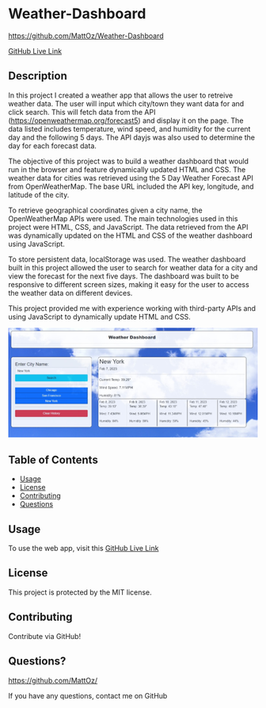 # Weather-Dashboard
https://github.com/MattOz/Weather-Dashboard

[GitHub Live Link](https://mattoz.github.io/Weather-Dashboard/)

## Description
In this project I created a weather app that allows the user to retreive weather data. The user will input which city/town they want data for and click search. This will fetch data from the API (https://openweathermap.org/forecast5) and display it on the page. The data listed includes temperature, wind speed, and humidity for the current day and the following 5 days. The API dayjs was also used to determine the day for each forecast data. 

The objective of this project was to build a weather dashboard that would run in the browser and feature dynamically updated HTML and CSS. The weather data for cities was retrieved using the 5 Day Weather Forecast API from OpenWeatherMap. The base URL included the API key, longitude, and latitude of the city.

To retrieve geographical coordinates given a city name, the OpenWeatherMap APIs were used. The main technologies used in this project were HTML, CSS, and JavaScript. The data retrieved from the API was dynamically updated on the HTML and CSS of the weather dashboard using JavaScript.

To store persistent data, localStorage was used. The weather dashboard built in this project allowed the user to search for weather data for a city and view the forecast for the next five days. The dashboard was built to be responsive to different screen sizes, making it easy for the user to access the weather data on different devices.

This project provided me with experience working with third-party APIs and using JavaScript to dynamically update HTML and CSS.

![Screenshot](./assets/images/screenshot.jpg)

## Table of Contents
- [Usage](#usage)
- [License](#license)
- [Contributing](#contributing)
- [Questions](#questions)

## Usage
To use the web app, visit this [GitHub Live Link](https://mattoz.github.io/Weather-Dashboard/)

## License
This project is protected by the MIT license.

## Contributing
Contribute via GitHub!

## Questions?
https://github.com/MattOz/

If you have any questions, contact me on GitHub
